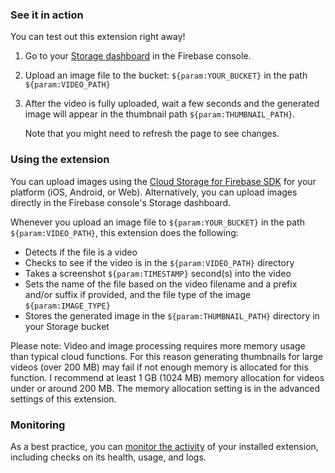 ### See it in action

You can test out this extension right away!

1. Go to your [Storage dashboard](https://console.firebase.google.com/project/${PROJECT_ID}/storage) in the Firebase console.

1. Upload an image file to the bucket: `${param:YOUR_BUCKET}` in the path `${param:VIDEO_PATH}`

1. After the video is fully uploaded, wait a few seconds and the generated image will appear in the thumbnail path `${param:THUMBNAIL_PATH}`.

   Note that you might need to refresh the page to see changes.

### Using the extension

You can upload images using the [Cloud Storage for Firebase SDK](https://firebase.google.com/docs/storage/) for your platform (iOS, Android, or Web). Alternatively, you can upload images directly in the Firebase console's Storage dashboard.

Whenever you upload an image file to `${param:YOUR_BUCKET}` in the path `${param:VIDEO_PATH}`, this extension does the following:

-  Detects if the file is a video
-  Checks to see if the video is in the `${param:VIDEO_PATH}` directory
-  Takes a screenshot `${param:TIMESTAMP}` second(s) into the video
-  Sets the name of the file based on the video filename and a prefix and/or suffix if provided, and the file type of the image `${param:IMAGE_TYPE}`
-  Stores the generated image in the `${param:THUMBNAIL_PATH}` directory in your Storage bucket

Please note: Video and image processing requires more memory usage than typical cloud functions. For this reason generating thumbnails for large videos (over 200 MB) may fail if not enough memory is allocated for this function. I recommend at least 1 GB (1024 MB) memory allocation for videos under or around 200 MB. The memory allocation setting is in the advanced settings of this extension.

### Monitoring

As a best practice, you can [monitor the activity](https://firebase.google.com/docs/extensions/manage-installed-extensions#monitor) of your installed extension, including checks on its health, usage, and logs.

